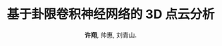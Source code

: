 ---
image: /_publications/images/octant_cnn.png
title: "基于卦限卷积神经网络的 3D 点云分析"
collection: publications
permalink: /publication/Octant-CNN
jour: '自动化学报'
year: 2021
author: <strong>许翔</strong>, 帅惠, 刘青山.
paperurl: http://www.aas.net.cn/article/doi/10.16383/j.aas.c200080
codeurl: https://github.com/Xiangxu-0103/Octant-CNN
additional: true
---